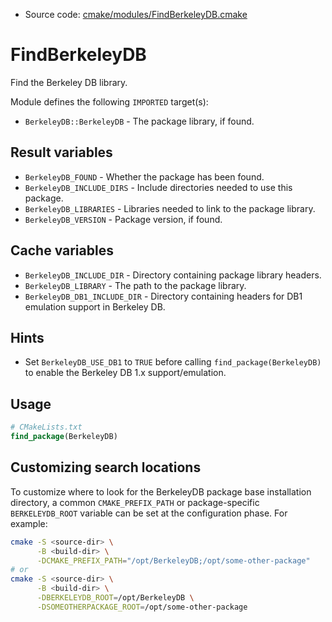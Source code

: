<!-- This is auto-generated file. -->
* Source code: [cmake/modules/FindBerkeleyDB.cmake](https://github.com/petk/php-build-system/blob/master/cmake/cmake/modules/FindBerkeleyDB.cmake)

# FindBerkeleyDB

Find the Berkeley DB library.

Module defines the following `IMPORTED` target(s):

* `BerkeleyDB::BerkeleyDB` - The package library, if found.

## Result variables

* `BerkeleyDB_FOUND` - Whether the package has been found.
* `BerkeleyDB_INCLUDE_DIRS` - Include directories needed to use this package.
* `BerkeleyDB_LIBRARIES` - Libraries needed to link to the package library.
* `BerkeleyDB_VERSION` - Package version, if found.

## Cache variables

* `BerkeleyDB_INCLUDE_DIR` - Directory containing package library headers.
* `BerkeleyDB_LIBRARY` - The path to the package library.
* `BerkeleyDB_DB1_INCLUDE_DIR` - Directory containing headers for DB1 emulation
  support in Berkeley DB.

## Hints

* Set `BerkeleyDB_USE_DB1` to `TRUE` before calling `find_package(BerkeleyDB)`
  to enable the Berkeley DB 1.x support/emulation.

## Usage

```cmake
# CMakeLists.txt
find_package(BerkeleyDB)
```

## Customizing search locations

To customize where to look for the BerkeleyDB package base
installation directory, a common `CMAKE_PREFIX_PATH` or
package-specific `BERKELEYDB_ROOT` variable can be set at
the configuration phase. For example:

```sh
cmake -S <source-dir> \
      -B <build-dir> \
      -DCMAKE_PREFIX_PATH="/opt/BerkeleyDB;/opt/some-other-package"
# or
cmake -S <source-dir> \
      -B <build-dir> \
      -DBERKELEYDB_ROOT=/opt/BerkeleyDB \
      -DSOMEOTHERPACKAGE_ROOT=/opt/some-other-package
```
